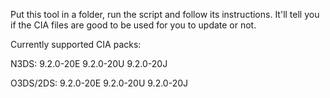 Put this tool in a folder, run the script and follow its instructions. 
It'll tell you if the CIA files are good to be used for you to update or not.


Currently supported CIA packs:

N3DS:
9.2.0-20E
9.2.0-20U
9.2.0-20J

O3DS/2DS:
9.2.0-20E
9.2.0-20U
9.2.0-20J



 
